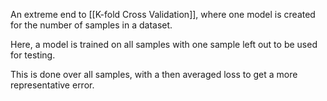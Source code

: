 An extreme end to [[K-fold Cross Validation]], where one model is created for the number of samples in a dataset.

Here, a model is trained on all samples with one sample left out to be used for testing.

This is done over all samples, with a then averaged loss to get a more representative error.